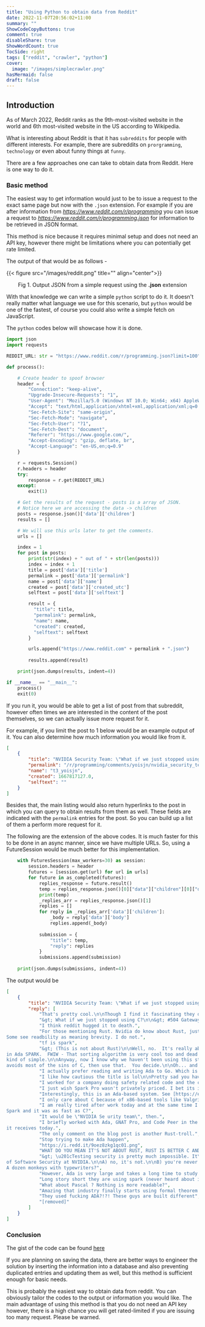 ```yaml
---
title: "Using Python to obtain data from Reddit"
date: 2022-11-07T20:56:02+11:00
summary: ""
ShowCodeCopyButtons: true
comment: true
disableShare: true
ShowWordCount: true
TocSide: right
tags: ["reddit", "crawler", "python"]
cover:
  image: "/images/simplecrawler.png"
hasMermaid: false
draft: false
---
```


## Introduction

As of March 2022, Reddit ranks as the 9th-most-visited website in the world and 6th most-visited website in the US according to Wikipedia.

What is interesting about Reddit is that it has ``subreddits`` for people with different interests. For example, there are subreddits on ``prorgramming``, ``technology`` or even about funny things at ``funny``.

There are a few approaches one can take to obtain data from Reddit. Here is one way to do it.

### Basic method

The easiest way to get information would just to be to issue a request to the exact same page but now with the ``.json`` extension. For example if you are after information from *https://www.reddit.com/r/programming* you can issue a request to *https://www.reddit.com/r/programming.json* for information to be retrieved in JSON format.

This method is nice because it requires minimal setup and does not need an API key, however there might be limitations where you can potentially get rate limited.

The output of that would be as follows -

{{< figure src="/images/reddit.png" title="" align="center">}}

<p align="center">Fig 1. Output JSON from a simple request using the <strong>.json</strong> extension </p>


With that knowledge we can write a simple ``python`` script to do it. It doesn't really matter what language we use for this scenario, but ``python`` would be one of the fastest, of course you could also write a simple fetch on JavaScript.

The ``python`` codes below will showcase how it is done.


```python
import json
import requests

REDDIT_URL: str = "https://www.reddit.com/r/programming.json?limit=100"

def process():

    # Create header to spoof browser
    header = {
        "Connection": "keep-alive",
        "Upgrade-Insecure-Requests": "1",
        "User-Agent": "Mozilla/5.0 (Windows NT 10.0; Win64; x64) AppleWebKit/537.36 (KHTML, like Gecko) Chrome/83.0.4103.97 Safari/537.36",
        "Accept": "text/html,application/xhtml+xml,application/xml;q=0.9,image/webp,image/apng,*/*;q=0.8,application/signed-exchange;v=b3;q=0.9",
        "Sec-Fetch-Site": "same-origin",
        "Sec-Fetch-Mode": "navigate",
        "Sec-Fetch-User": "?1",
        "Sec-Fetch-Dest": "document",
        "Referer": "https://www.google.com/",
        "Accept-Encoding": "gzip, deflate, br",
        "Accept-Language": "en-US,en;q=0.9"
    }

    r = requests.Session()
    r.headers = header
    try:
        response = r.get(REDDIT_URL)
    except:
        exit(1)

    # Get the results of the request - posts is a array of JSON.
    # Notice here we are accessing the data -> children
    posts = response.json()['data']['children']
    results = []

    # We will use this urls later to get the comments.
    urls = []

    index = 1
    for post in posts:
        print(str(index) + " out of " + str(len(posts)))
        index = index + 1
        title = post['data']['title']
        permalink = post['data']['permalink']
        name = post['data']['name']
        created = post['data']['created_utc']
        selftext = post['data']['selftext']

        result = {
          "title": title,
          "permalink": permalink,
          "name": name,
          "created": created,
          "selftext": selftext
        }

        urls.append("https://www.reddit.com" + permalink + ".json")
        
        results.append(result)

    print(json.dumps(results, indent=4))

if __name__ == "__main__":
    process()
    exit(0)
```


If you run it, you would be able to get a list of post from that subreddit, however often times we are interested in the content of the post themselves, so we can actually issue more request for it.

For example, if you limit the post to 1 below would be an example output of it. You can also determine how much information you would like from it.

```json
[
    {
        "title": "NVIDIA Security Team: \"What if we just stopped using C?\" (This is not about Rust)",
        "permalink": "/r/programming/comments/yoisjn/nvidia_security_team_what_if_we_just_stopped/",
        "name": "t3_yoisjn",
        "created": 1667817127.0,
        "selftext": ""
    }
]
```

Besides that, the main listing would also return hyperlinks to the post in which you can query to obtain results from them as well. These fields are indicated with the ``permalink`` entries for the post. So you can build up a list of them a perform more request for it. 

The following are the extension of the above codes. It is much faster for this to be done in an async manner, since we have multiple URLs. So, using a FutureSession would be much better for this implementation.

```python
    with FuturesSession(max_workers=30) as session:
        session.headers = header
        futures = [session.get(url) for url in urls]
        for future in as_completed(futures):
            replies_response = future.result()
            temp = replies_response.json()[0]["data"]["children"][0]["data"]["title"]
            print(temp)
            _replies_arr = replies_response.json()[1]
            replies = []
            for reply in _replies_arr['data']['children']:
                _body = reply['data']['body']
                replies.append(_body)
                
            submission = {
                "title": temp,
                "reply": replies
            }
            submissions.append(submission)
            
    print(json.dumps(submissions, indent=4))

```

The output would be

```json
[
    {
        "title": "NVIDIA Security Team: \"What if we just stopped using C?\" (This is not about Rust)",
        "reply": [
            "That's pretty cool.\n\nThough I find it fascinating they didn't go for the low-hanging fruit of the way they do UI&lt;-&gt;driver interactions and how many layers of vulnerabilities come from that, nevermind how \"heavyweight\" it all is.\n\nBut as far as the backend goes, that's a damn cool change, especially that it was accepted so well.",
            "&gt; What if we just stopped using C?\n\n&gt; #504 Gateway Time-out\n\nis this some elaborate shitpost that is flying over my head?",            "&gt; I encourage everyone to read the full case study\n\nOk, I will!\n\n&gt; **Sign up to Access Now**\n\nOk, bye!",
            "I think reddit hugged it to death.",
            "For those mentioning Rust. Nvidia do know about Rust, just in case you thought that they hadn't heard all about it. Some considerations like lacking integer overflow protection is talked about here.\n\nhttps://youtu.be/TcIaZ9LW1WE\n\nOn a personal note. I love Adas readability. 
Some see readbility as meaning brevity. I do not.",
            "tf is spark",
            "&gt; (This is not about Rust)\n\nWell, no.  It's really about Ada; actually a formally verifiable subset of it, which is a language programmers eschewed a long time ago because... reasons?  It has nearly (or all?) of the same advantages of Rust, but somehow Rust became more popular.  I don't understand why we needed Rust when Ada was there all along.   \n\nSo, I went looking for an example.  And here it is:\n\nhttps://blog.adacore.com/i-cant-believe-that-i-can-prove-that-it-can-sort\n\nBasically, this is just a SPARK example to write a verifiable sorting algorithm 
in Ada SPARK.  FWIW - That sorting algorithm is very cool too and dead simple by itself.  Like it makes falling out of bed look complicated; that 
kind of simple.\n\nAnyway, now I know why we haven't been using this stuff so far:  It's far too complicated for most of us to use in daily practice.  Most of us aren't going to be writing core SDKs or drivers used by millions of users though either, so that's fair.  But, if must write software that MUST be provable correct, then this is your go-to.  Or maybe Rust if you must write software that's probably correct because at least it 
avoids most of the sins of C, then use that.  You decide.\n\nOh... and here's the Spark sub-reddit:  https://www.reddit.com/r/spark/",
            "I actually prefer reading and writing Ada to Go. Which is saying something for a language with low level memory control.",
            "I like how cautious the title is lol\n\nPretty sad you have to preface stuff like this to avoid assholes raiding the comments though.",
            "I worked for a company doing safety related code and the crusty old tech lead told me once \"We should be doing this in ADA but we can't find enough developers\".",
            "I just wish Spark Pro wasn't privately priced. I bet its in the hundreds of thousands of dollars per license.",
            "Interestingly, this is an Ada-based system. See [https://en.wikipedia.org/wiki/SPARK\\_(programming\\_language)](https://en.wikipedia.org/wiki/SPARK_(programming_language)) \n\nIf you Google \"SPARK\" it's easy to get tangled up in Apache Spark, which this is not.\n\nI would have described Ada as a quaint, long-abandoned attempt at a programming language by DoD. Interesting that it's still around at all, much less possibly gaining usage.",
            "I only care about C because of x86-based tools like Valgrind, VTune, IDA Pro and basic portability between GPU and CPU.",
            "I am really tired after work today and at the same time I thought it sounded very interesting. I just can't focus. Did they just use 
Spark and it was as fast as C?",
            "It would be \"NVIDIA Se urity team\", then.",
            "I briefly worked with Ada, GNAT Pro, and Code Peer in the rail industry. It was a fantastic experience, but it was all green field.\n\nI won't comment about Rust negativity, but I will just say that Ada deserves much more attention and respect from safety-minded developers than 
it receives today.",
            "The only comment on the blog post is another Rust-troll.",
            "Stop trying to make Ada happen",
            "https://i.redd.it/9oez8zkg1qc01.png",
            "WHAT DO YOU MEAN IT'S NOT ABOUT RUST, RUST IS BETTER C AND C++!!!1!! SWITCH TO RUST OR I WILL SEGFAULT YOUR ENTIRE COMPANY \ud83e\udd2c\ud83d\udc79",
            "&gt; \u201cTesting security is pretty much impossible. It\u2019s hard to know if you\u2019re ever done,\u201d said Daniel Rohrer, VP 
of Software Security at NVIDIA.\n\nA) no, it's not.\n\nB) you're never done.\n\nThis is coming from the VP of Software Security? Who made him VP? 
A dozen monkeys with typewriters?",
            "However, Ada is very large and takes a long time to study even in its features.\n\nFurthermore a lot of the things we do by convention in C programs have specific Ada features just for that, so rather than applying the corresponding language primitives (which is generally painful) one hits the annotated language reference a dozen times until the knowledge sticks. On top of all that there's conventions particular to Ada, which are mysterious and powerful.",
            "Long story short they are using spark (never heard about it before) language. It\u2019s already deployed for them, and did nit really see any difference in terms of performance, aka a pretty big reason to use C/C++ on new shit today.",
            "What about Pascal ? Nothing is more readable?",
            "Amazing that industry finally starts using formal theorem provers.",
            "They used fucking ADA?!?! These guys are built different",
            "[removed]"
        ]
    }
]
```

### Conclusion

The gist of the code can be found [here](https://gist.github.com/JianLoong/e8a92c7352e3b3276e17a060231e4432)

If you are planning on saving the data, there are better ways to engineer the solution by inserting the information into a database and also preventing duplicated entries and updating them as well, but this method is sufficient enough for basic needs.

This is probably the easiest way to obtain data from reddit. You can obviously tailor the codes to the output or information you would like. The main advantage of using this method is that you do not need an API key however, there is a high chance you will get rated-limited if you are issuing too many request. Please be warned.